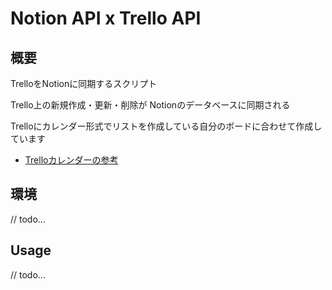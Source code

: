 # Notion API x Trello API

## 概要

TrelloをNotionに同期するスクリプト

Trello上の新規作成・更新・削除が
Notionのデータベースに同期される

Trelloにカレンダー形式でリストを作成している自分のボードに合わせて作成しています
- [Trelloカレンダーの参考](https://doctype.jp/blog/backend/507/)

## 環境
// todo...

## Usage
// todo...
